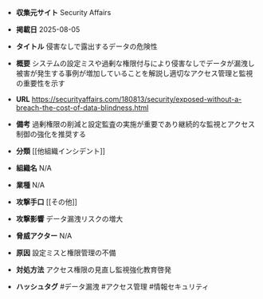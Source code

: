 - **収集元サイト**
Security Affairs

- **掲載日**
2025-08-05

- **タイトル**
侵害なしで露出するデータの危険性

- **概要**
システムの設定ミスや過剰な権限付与により侵害なしでデータが漏洩し被害が発生する事例が増加していることを解説し適切なアクセス管理と監視の重要性を示す

- **URL**
https://securityaffairs.com/180813/security/exposed-without-a-breach-the-cost-of-data-blindness.html

- **備考**
過剰権限の削減と設定監査の実施が重要であり継続的な監視とアクセス制御の強化を推奨する

- **分類**
[[他組織インシデント]]

- **組織名**
N/A

- **業種**
N/A

- **攻撃手口**
[[その他]]

- **攻撃影響**
データ漏洩リスクの増大

- **脅威アクター**
N/A

- **原因**
設定ミスと権限管理の不備

- **対処方法**
アクセス権限の見直し監視強化教育啓発

- **ハッシュタグ**
#データ漏洩 #アクセス管理 #情報セキュリティ
